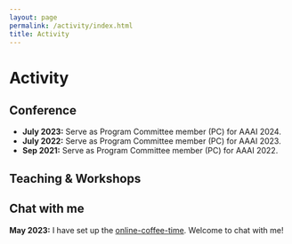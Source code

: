 ```yaml
---
layout: page
permalink: /activity/index.html
title: Activity
---
```


# Activity

## Conference

- **July 2023:** Serve as Program Committee member (PC) for AAAI 2024.
- **July 2022:** Serve as Program Committee member (PC) for AAAI 2023.
- **Sep 2021:** Serve as Program Committee member (PC) for AAAI 2022.

## Teaching & Workshops


## Chat with me

**May 2023:** I have set up the [online-coffee-time](https://calendly.com/gyan23/30min). Welcome to chat with me!

